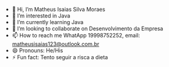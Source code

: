 - 👋 Hi, I’m Matheus Isaias Silva Moraes
- 👀 I’m interested in Java
- 🌱 I’m currently learning Java
- 💞️ I’m looking to collaborate on Desenvolvimento da Empresa
- 📫 How to reach me WhatApp 19998752252, email: matheusisaias123@outlook.com.br
- 😄 Pronouns: He/His
- ⚡ Fun fact: Tento seguir a risca a dieta

<!---
MTHS2001/MTHS2001 is a ✨ special ✨ repository because its `README.md` (this file) appears on your GitHub profile.
You can click the Preview link to take a look at your changes.
--->
